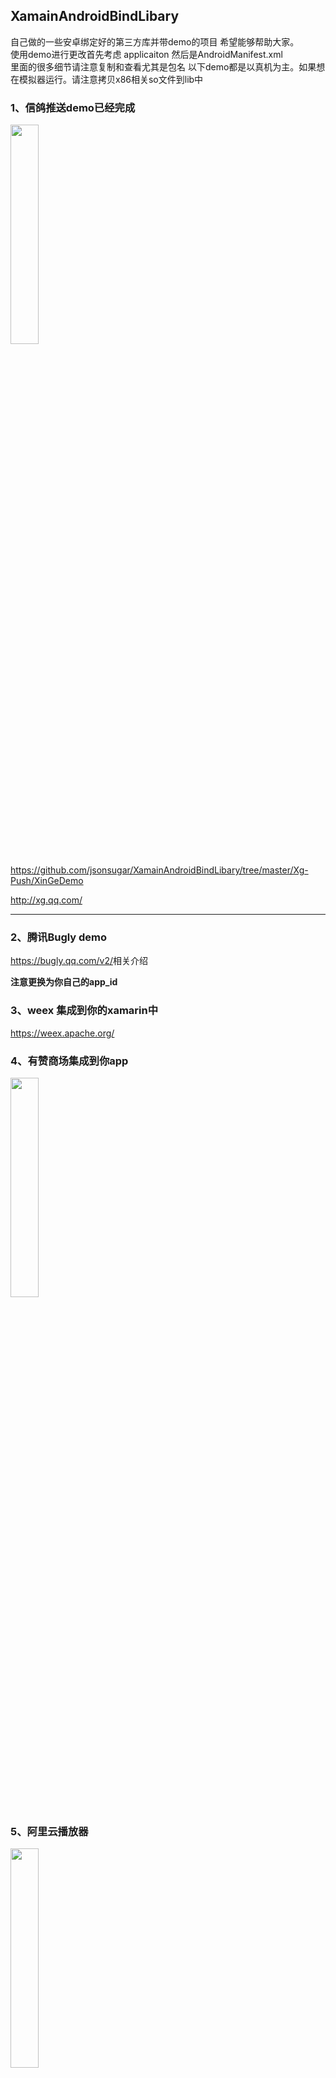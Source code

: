 ## XamainAndroidBindLibary
自己做的一些安卓绑定好的第三方库并带demo的项目
希望能够帮助大家。<br>
使用demo进行更改首先考虑 applicaiton 然后是AndroidManifest.xml<br>
里面的很多细节请注意复制和查看尤其是包名
以下demo都是以真机为主。如果想在模拟器运行。请注意拷贝x86相关so文件到lib中

### 1、信鸽推送demo已经完成
<img src="https://raw.githubusercontent.com/jsonsugar/XamainAndroidBindLibary/master/Screenshot/xinge-push-demo.png" width="30%"  style="width:30%"/>

<https://github.com/jsonsugar/XamainAndroidBindLibary/tree/master/Xg-Push/XinGeDemo>

<http://xg.qq.com/>

***
### 2、腾讯Bugly demo
<https://bugly.qq.com/v2/>相关介绍

**注意更换为你自己的app_id**

### 3、weex 集成到你的xamarin中
<https://weex.apache.org/>

### 4、有赞商场集成到你app

<img src="https://raw.githubusercontent.com/jsonsugar/XamainAndroidBindLibary/master/Screenshot/youzan.png" width="30%"  style="width:30%"/>
<https://github.com/youzan/YouzanMobileSDK-Android/>

### 5、阿里云播放器
<img src="https://github.com/jsonsugar/XamainAndroidBindLibary/blob/master/Screenshot/alivec.jpg?raw=true" width="30%"  style="width:30%"/>

### 6、增加一个安卓的摄像头预览的demo演示
新的安卓版本导致预览会非常麻烦 比如我们要在预览中加个框框或者设计个图标之类的 需要用到预览实现 所以我编写了一个demo 方便大家定制化摄像头预览